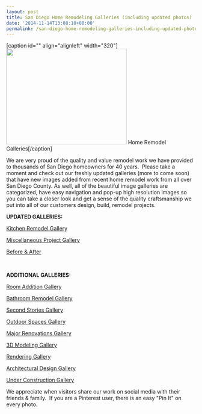 ```yaml
---
layout: post
title: San Diego Home Remodeling Galleries (including updated photos)
date: '2014-11-14T13:08:10+00:00'
permalink: /san-diego-home-remodeling-galleries-including-updated-photos/
---
```

[caption id="" align="alignleft" width="320"]<img alt="" src="http://www.murraylampert.com/wp-content/uploads/galleries.jpg" width="320" height="254" /> Home Remodel Galleries[/caption]

We are very proud of the quality and value remodel work we have provided to thousands of San Diego homeowners for 40 years.  Please take a moment and check out our freshly updated galleries (more to come soon) that have new images added from recent home remodel work from all over San Diego County. As well, all of the beautiful image galleries are categorized, have easy navigation and pop-up high resolution images so you can take a closer look and get a sense of the quality craftsmanship we put into all of our customers design, build, remodel projects.

<strong>UPDATED GALLERIES:</strong>

<a href="/kitchen-remodel-gallery">Kitchen Remodel Gallery</a>

<a href="/miscellaneous-remodel-project-gallery">Miscellaneous Project Gallery</a>

<a href="/before-after-gallery">Before &amp; After</a>

&nbsp;

<strong>ADDITIONAL GALLERIES:</strong>

<a href="/room-additions-gallery">Room Addition Gallery</a>

<a href="/bathroom-remodel-gallery">Bathroom Remodel Gallery</a>

<a href="/second-stories-gallery">Second Stories Gallery</a>

<a href="/outdoor-spaces-gallery">Outdoor Spaces Gallery</a>

<a href="/major-renovations-gallery">Major Renovations Gallery</a>

<a href="/3d-modeling-gallery">3D Modeling Gallery</a>

<a href="/rendering-gallery">Rendering Gallery</a>

<a href="/architectural-design-gallery">Architectural Design Gallery</a>

<a href="/under-construction-gallery">Under Construction Gallery</a>

We appreciate when visitors share our work on social media with their friends &amp; family.  If you are a Pinterest user, there is an easy "Pin It" on every photo.
